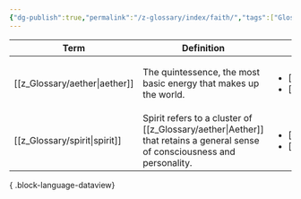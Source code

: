 ```yaml
---
{"dg-publish":true,"permalink":"/z-glossary/index/faith/","tags":["GlossaryIndex/Topic"],"noteIcon":""}
---
```




| Term                             | Definition                                                                                              | Topic                                                                                                 | Related                                                                                                                                           |
| -------------------------------- | ------------------------------------------------------------------------------------------------------- | ----------------------------------------------------------------------------------------------------- | ------------------------------------------------------------------------------------------------------------------------------------------------- |
| [[z_Glossary/aether\|aether]] | The quintessence, the most basic energy that makes up the world.                                        | <ul><li>[[z_Glossary/Index/Faith.md\\|Faith]]</li><li>[[z_Glossary/Index/Magic.md\\|Magic]]</li></ul> | <ul><li>[[z_Glossary/element.md\\|element]]</li><li>[[z_Glossary/Lifestream.md\\|Lifestream]]</li><li>[[z_Glossary/spirit.md\\|spirit]]</li></ul> |
| [[z_Glossary/spirit\|spirit]] | Spirit refers to a cluster of [[z_Glossary/aether\|Aether]] that retains a general sense of consciousness and personality. | <ul><li>[[z_Glossary/Index/Faith.md\\|Faith]]</li><li>[[z_Glossary/Index/Magic.md\\|Magic]]</li></ul> | <ul><li>[[z_Glossary/aether.md\\|aether]]</li></ul>                                                                                               |

{ .block-language-dataview}
